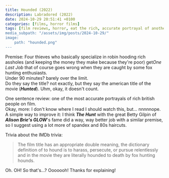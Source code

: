 ```yaml
---
title: Hounded (2022)
description: Labradored (2022)
date: 2024-10-29 20:51:41 +0100
categories: [films, horror films]
tags: [film reviews, horror, eat the rich, accurate portrayal of another country, wrong place wrong face, featuring a dog, spooktober 2024, they don't say the title]
media_subpath: "/assets/img/posts/2024-10-29/"
image:
    path: "hounded.png"
---
```

<span class="reviewsection">Premise:</span> Four thieves who basically specialize in robin hooding rich assholes (and keeping the money they make because they're poor) get*One Last Job* that of course goes wrong when they are caught by some fox hunting enthusiasts.<br/>
<span class="reviewsection">Under 90 minutes?</span> barely over the limit.<br/>
<span class="reviewsection">Do they say the title?</span> not exactly, but they say the american title of the movie (***Hunted***). Uhm, okay, it doesn't count.

<span class="reviewsection">One sentence review:</span> one of the most accurate portrayals of rich british people on film.<br/>
<span class="reviewsection">Okay, more:</span> I don't know where I read I should watch this, but... nnnnnope.<br/>
<span class="reviewsection">A simple way to improve it:</span> I think ***The Hunt*** with the great Betty Gilpin of ***Alison Brie's GLOW***'s fame did a way, way better job with a similar premise, so I suggest using a lot more of spandex and 80s haircuts.

<span class="reviewsection">Trivia about the IMDb trivia:</span>
> The film title has an appropriate double meaning, the dictionary definition of to hound is to harass, persecute, or pursue relentlessly and in the movie they are literally hounded to death by fox hunting hounds.

Oh. OH! So that's...? Ooooooh! Thanks for explaining!